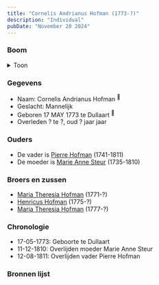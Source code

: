 ```yaml
---
title: "Cornelis Andrianus Hofman (1773-?)"
description: "Individual"
pubDate: "November 20 2024"
---
```


### Boom
<details><summary>Toon</summary>

![test](https://www.plantuml.com/plantuml/svg/ZP9DJm9138RlyoiQENWosMLT44AGhqKzc92e1qzaTgV2P6TdI3iRGmp_tK50q1ZrrhHzswSV0_QIV5qPmQMsAqcoWbmMvO9SRTNO6KVWILeE8RHUBBL2A3GL1dSsLYk_XWgh78btBlP8wFnwXUAaQc4aCxm901WvKaYFIrsK5fbxlKfgs-z38ZP2dCFienMBdU9iff48uTQzLDAUWMIuYw8eJG4QMJ9DfwDGzEr5er4Rw7LpcQ_dkVFUOBSFSVio3ahhqMfcFCdZiZPcBgsQ5-IOSnT8je8c39zk8BwAl-Ws1vXxIHfXQ2t2WyUQZZojm3CTPKcM_CgJf73z3umO9jbuYn7zYD7hlg9IsYv2RheZRhUZ3vXfW6b6q31wiVHhDCQz1g2Ds2_jucAV8VRKHyTU6HpRKAiZ3jt6ZYmQpM5kHLhQchzVezM1pol-vofmFtpU8YSm2VFBy89_x-GwB2xynm2j2l_w3W00)
</details>

### Gegevens
- Naam: Cornelis Andrianus Hofman <sup><a href="../s00091/" style="text-decoration:none" title="Doopinschrijving Cornelis Andrianus Hofman 18-05-1773">:link:</a></sup>
- Geslacht: Mannelijk
- Geboren 17 MAY 1773 te Dullaart <sup><a href="../s00091/" style="text-decoration:none" title="Doopinschrijving Cornelis Andrianus Hofman 18-05-1773">:link:</a></sup>
- Overleden ? te ?, oud ? jaar jaar 

### Ouders
- De vader is [Pierre Hofman](../i00055/) (1741-1811)
- De moeder is [Marie Anne Steur](../i00056/) (1735-1810)

### Broers en zussen
- [Maria Theresia Hofman](../i00068/) (1771-?)
- [Henricus Hofman](../i00070/) (1775-?)
- [Maria Theresia Hofman](../i00071/) (1777-?)

### Chronologie
- 17-05-1773: Geboorte te Dullaart
- 11-12-1810: Overlijden moeder Marie Anne Steur
- 12-08-1811: Overlijden vader Pierre Hofman

### Bronnen lijst